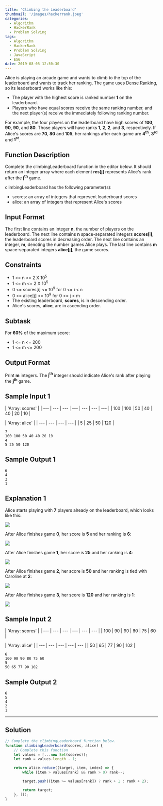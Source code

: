 ```yaml
---
title: 'Climbing the Leaderboard'
thumbnail: '/images/hackerrank.jpeg'
categories:
  - Algorithm
  - HackerRank
  - Problem Solving
tags:
  - Algorithm
  - HackerRank
  - Problem Solving
  - JavaScript
  - ES6
date: 2019-08-05 12:50:30
---
```


Alice is playing an arcade game and wants to climb to the top of the leaderboard and wants to track her ranking. The game uses [Dense Ranking](https://en.wikipedia.org/wiki/Ranking#Dense_ranking_.28.221223.22_ranking.29), so its leaderboard works like this:<br/>

- The player with the highest score is ranked number **1** on the leaderboard.
- Players who have equal scores receive the same ranking number, and the next player(s) receive the immediately following ranking number.

For example, the four players on the leaderboard have high scores of **100**, **90**, **90**, and **80**. Those players will have ranks **1**, **2**, **2**, and **3**, respectively. If Alice's scores are **70**, **80** and **105**, her rankings after each game are **4<sup>th</sup>**, **3<sup>rd</sup>** and **1<sup>st</sup>**.

<!-- more -->

## Function Description

Complete the climbingLeaderboard function in the editor below. It should return an integer array where each element **res[j]** represents Alice's rank after the **j<sup>th</sup>** game.

climbingLeaderboard has the following parameter(s):

- scores: an array of integers that represent leaderboard scores
- alice: an array of integers that represent Alice's scores

## Input Format

The first line contains an integer **n**, the number of players on the leaderboard. 
The next line contains **n** space-separated integers **scores[i]**, the leaderboard scores in decreasing order. 
The next line contains an integer, **m**, denoting the number games Alice plays. 
The last line contains **m** space-separated integers **alice[j]**, the game scores.

## Constraints 

- 1 <= n <= 2 X 10<sup>5</sup>
- 1 <= m <= 2 X 10<sup>5</sup>
- 0 <= scores[i] <= 10<sup>9</sup> for 0 <= i < n
- 0 <= alice[j] <= 10<sup>9</sup> for 0 <= j < m
- The existing leaderboard, **scores**, is in descending order.
- Alice's scores, **alice**, are in ascending order.

## Subtask

For **60%** of the maximum score:

- 1 <= n <= 200
- 1 <= m <= 200

## Output Format

Print **m** integers. The **j<sup>th</sup>** integer should indicate Alice's rank after playing the **j<sup>th</sup>** game.

## Sample Input 1

| 'Array: scores' |
| --- | --- | --- | --- | --- | --- | --- |
| 100 | 100 | 50 | 40 | 40 | 20 | 10 |


| 'Array: alice' |
| --- | --- | --- | --- |
| 5 | 25 | 50 | 120 |

```
7
100 100 50 40 40 20 10
4
5 25 50 120
```

## Sample Output 1

```
6
4
2
1
```

## Explanation 1

Alice starts playing with **7** players already on the leaderboard, which looks like this:<br/>

![](https://s3.amazonaws.com/hr-challenge-images/0/1481263702-9b5e9abd56-climbingrank.png)

After Alice finishes game **0**, her score is **5** and her ranking is **6**:<br/>

![](https://s3.amazonaws.com/hr-challenge-images/0/1481263847-2443e11cea-climbingrank1.png)

After Alice finishes game **1**, her score is **25** and her ranking is **4**:<br/>

![](https://s3.amazonaws.com/hr-challenge-images/0/1481264155-cb76495070-climbingrank3.png)

After Alice finishes game **2**, her score is **50** and her ranking is tied with Caroline at **2**:<br/>

![](https://s3.amazonaws.com/hr-challenge-images/0/1481264229-a216b3a974-climbingrank4.png)

After Alice finishes game **3**, her score is **120** and her ranking is **1**:<br/>

![](https://s3.amazonaws.com/hr-challenge-images/0/1481264323-30f93fa8de-climbingrank5.png)

## Sample Input 2

| 'Array: scores' |
| --- | --- | --- | --- | --- | --- | 
| 100 | 90 | 90 | 80 | 75 | 60 | 


| 'Array: alice' |
| --- | --- | --- | --- | --- |
| 50 | 65 | 77 | 90 | 102 |

```
6
100 90 90 80 75 60
5
50 65 77 90 102
```

## Sample Output 2

```
6
5
4
2
1
```

---

## Solution

```javascript
// Complete the climbingLeaderboard function below.
function climbingLeaderboard(scores, alice) {
    // Complete this function
    let values = [...new Set(scores)];
    let rank = values.length - 1;

    return alice.reduce((target, item, index) => {
        while (item > values[rank] && rank > 0) rank--;

        target.push((item >= values[rank]) ? rank + 1 : rank + 2);

        return target;
    }, []);
}
```
